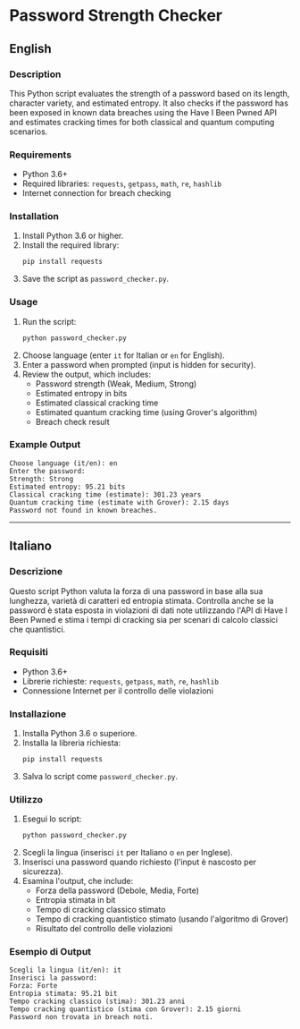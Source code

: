 # Password Strength Checker 
## English

### Description
This Python script evaluates the strength of a password based on its length, character variety, and estimated entropy. It also checks if the password has been exposed in known data breaches using the Have I Been Pwned API and estimates cracking times for both classical and quantum computing scenarios.

### Requirements
- Python 3.6+
- Required libraries: `requests`, `getpass`, `math`, `re`, `hashlib`
- Internet connection for breach checking

### Installation
1. Install Python 3.6 or higher.
2. Install the required library:
   ```bash
   pip install requests
   ```
3. Save the script as `password_checker.py`.

### Usage
1. Run the script:
   ```bash
   python password_checker.py
   ```
2. Choose language (enter `it` for Italian or `en` for English).
3. Enter a password when prompted (input is hidden for security).
4. Review the output, which includes:
   - Password strength (Weak, Medium, Strong)
   - Estimated entropy in bits
   - Estimated classical cracking time
   - Estimated quantum cracking time (using Grover's algorithm)
   - Breach check result

### Example Output
```
Choose language (it/en): en
Enter the password: 
Strength: Strong
Estimated entropy: 95.21 bits
Classical cracking time (estimate): 301.23 years
Quantum cracking time (estimate with Grover): 2.15 days
Password not found in known breaches.
```

---

## Italiano

### Descrizione
Questo script Python valuta la forza di una password in base alla sua lunghezza, varietà di caratteri ed entropia stimata. Controlla anche se la password è stata esposta in violazioni di dati note utilizzando l'API di Have I Been Pwned e stima i tempi di cracking sia per scenari di calcolo classici che quantistici.

### Requisiti
- Python 3.6+
- Librerie richieste: `requests`, `getpass`, `math`, `re`, `hashlib`
- Connessione Internet per il controllo delle violazioni

### Installazione
1. Installa Python 3.6 o superiore.
2. Installa la libreria richiesta:
   ```bash
   pip install requests
   ```
3. Salva lo script come `password_checker.py`.

### Utilizzo
1. Esegui lo script:
   ```bash
   python password_checker.py
   ```
2. Scegli la lingua (inserisci `it` per Italiano o `en` per Inglese).
3. Inserisci una password quando richiesto (l'input è nascosto per sicurezza).
4. Esamina l'output, che include:
   - Forza della password (Debole, Media, Forte)
   - Entropia stimata in bit
   - Tempo di cracking classico stimato
   - Tempo di cracking quantistico stimato (usando l'algoritmo di Grover)
   - Risultato del controllo delle violazioni

### Esempio di Output
```
Scegli la lingua (it/en): it
Inserisci la password: 
Forza: Forte
Entropia stimata: 95.21 bit
Tempo cracking classico (stima): 301.23 anni
Tempo cracking quantistico (stima con Grover): 2.15 giorni
Password non trovata in breach noti.
```